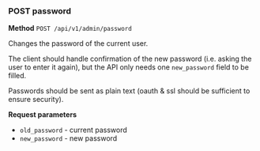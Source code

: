 ### POST password ###

**Method** `POST /api/v1/admin/password`

Changes the password of the current user.

The client should handle confirmation of the new password (i.e. asking the user to enter it again), but the API only needs one `new_password` field to be filled.

Passwords should be sent as plain text (oauth & ssl should be sufficient to ensure security).

**Request parameters**

* `old_password` - current password
* `new_password` - new password
